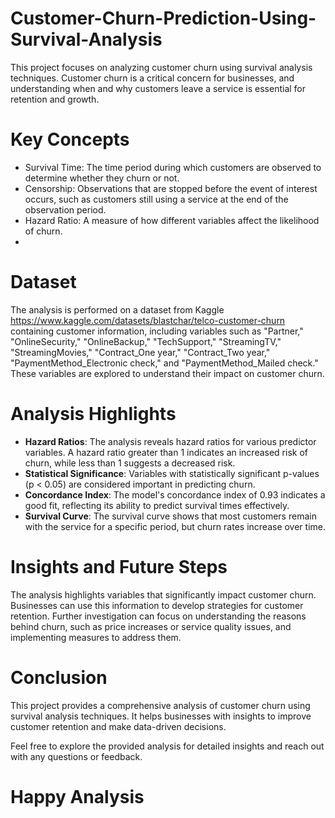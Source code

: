 # Customer-Churn-Prediction-Using-Survival-Analysis
This project focuses on analyzing customer churn using survival analysis techniques. Customer churn is a critical concern for businesses, and understanding when and why customers leave a service is essential for retention and growth.

# Key Concepts
* Survival Time: The time period during which customers are observed to determine whether they churn or not.
* Censorship: Observations that are stopped before the event of interest occurs, such as customers still using a service at the end of the observation period.
* Hazard Ratio: A measure of how different variables affect the likelihood of churn.
* 
# Dataset
The analysis is performed on a dataset from Kaggle https://www.kaggle.com/datasets/blastchar/telco-customer-churn containing customer information, including variables such as "Partner," "OnlineSecurity," "OnlineBackup," "TechSupport," "StreamingTV," "StreamingMovies," "Contract_One year," "Contract_Two year," "PaymentMethod_Electronic check," and "PaymentMethod_Mailed check." These variables are explored to understand their impact on customer churn.

# Analysis Highlights
* **Hazard Ratios**: The analysis reveals hazard ratios for various predictor variables. A hazard ratio greater than 1 indicates an increased risk of churn, while less than 1 suggests a decreased risk.
* **Statistical Significance**: Variables with statistically significant p-values (p < 0.05) are considered important in predicting churn.
* **Concordance Index**: The model's concordance index of 0.93 indicates a good fit, reflecting its ability to predict survival times effectively.
* **Survival Curve**: The survival curve shows that most customers remain with the service for a specific period, but churn rates increase over time.

# Insights and Future Steps
The analysis highlights variables that significantly impact customer churn. Businesses can use this information to develop strategies for customer retention. Further investigation can focus on understanding the reasons behind churn, such as price increases or service quality issues, and implementing measures to address them.

# Conclusion
This project provides a comprehensive analysis of customer churn using survival analysis techniques. It helps businesses with insights to improve customer retention and make data-driven decisions.

Feel free to explore the provided analysis for detailed insights and reach out with any questions or feedback.

# **Happy Analysis**
